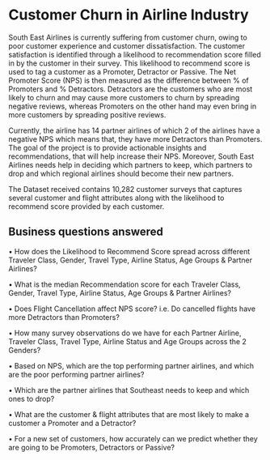 # Customer Churn in Airline Industry

South East Airlines is currently suffering from customer churn, owing to poor customer experience and customer dissatisfaction. The customer satisfaction is identified through a likelihood to recommendation score filled in by the customer in their survey. This likelihood to recommend score is used to tag a customer as a Promoter, Detractor or Passive. The Net Promoter Score (NPS) is then measured as the difference between % of Promoters and % Detractors. Detractors are the customers who are most likely to churn and may cause more customers to churn by spreading negative reviews, whereas Promoters on the other hand may even bring in more customers by spreading positive reviews.

Currently, the airline has 14 partner airlines of which 2 of the airlines have a negative NPS which means that, they have more Detractors than Promoters. The goal of the project is to provide actionable insights and recommendations, that will help increase their NPS.
Moreover, South East Airlines needs help in deciding which partners to keep, which partners to drop and which regional airlines should become their new partners.

The Dataset received contains 10,282 customer surveys that captures several customer and flight attributes along with the likelihood to recommend score provided by each customer.

<h2>Business questions answered</h2>

• How does the Likelihood to Recommend Score spread across different Traveler Class, Gender, Travel Type, Airline Status, Age Groups & Partner Airlines?

• What is the median Recommendation score for each Traveler Class, Gender, Travel Type, Airline Status, Age Groups & Partner Airlines?

• Does Flight Cancellation affect NPS score? i.e. Do cancelled flights have more Detractors than Promoters?

• How many survey observations do we have for each Partner Airline, Traveler Class, Travel Type, Airline Status and Age Groups across the 2 Genders?

• Based on NPS, which are the top performing partner airlines, and which are the poor performing partner airlines?

• Which are the partner airlines that Southeast needs to keep and which ones to drop?

• What are the customer & flight attributes that are most likely to make a customer a Promoter and a Detractor?

• For a new set of customers, how accurately can we predict whether they are going to be Promoters, Detractors or Passive?

